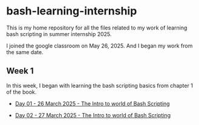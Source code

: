 # bash-learning-internship

This is my home repository for all the files related to my work of learning bash scripting in summer internship 2025.

I joined the google classroom on May 26, 2025. And I began my work from the same date.

## Week 1

In this week, I began with learning the bash scripting basics from chapter 1 of the book.

- [Day 01 - 26 March 2025 - The Intro to world of Bash Scripting](/week-1/26_may_intro.md)

- [Day 02 - 27 March 2025 - The Intro to world of Bash Scripting](/week-1/27_may_intro.md)
